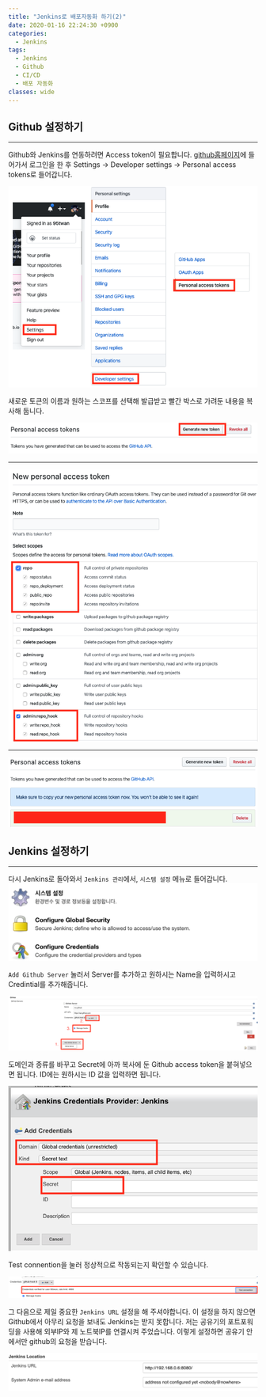 ```yaml
---
title: "Jenkins로 배포자동화 하기(2)"
date: 2020-01-16 22:24:30 +0900
categories:
  - Jenkins
tags:
  - Jenkins
  - Github
  - CI/CD
  - 배포 자동화
classes: wide
---
```


## Github 설정하기
- - -
Github와 Jenkins를 연동하려면 Access token이 필요합니다.
[github홈페이지](https://github.com/)에 들어가서 로그인을 한 후
Settings -> Developer settings -> Personal access tokens로 들어갑니다.

![](/assets/images/Jenkins_start/2-01.png)   

새로운 토큰의 이름과 원하는 스코프를 선택해 발급받고
빨간 박스로 가려둔 내용을 복사해 둡니다.

![](/assets/images/Jenkins_start/2-02.png)
- - -
![](/assets/images/Jenkins_start/2-03.png)
- - -
![](/assets/images/Jenkins_start/2-04.png)

## Jenkins 설정하기
- - -

다시 Jenkins로 돌아와서 `Jenkins 관리`에서, `시스템 설정` 메뉴로 들어갑니다.
![](/assets/images/Jenkins_start/2-05.png)

`Add Github Server` 눌러서 Server를 추가하고 원하시는 Name을 입력하시고 Credintial를 추가해줍니다.

![](/assets/images/Jenkins_start/2-06.png)

도메인과 종류를 바꾸고 Secret에 아까 복사에 둔 Github access token을 붙혀넣으면 됩니다.
ID에는 원하시는 ID 값을 입력하면 됩니다.

![](/assets/images/Jenkins_start/2-07.png)

Test connention을 눌러 정상적으로 작동되는지 확인할 수 있습니다.

![](/assets/images/Jenkins_start/2-08.png)

그 다음으로 제일 중요한 `Jenkins URL` 설정을 해 주셔야합니다.
이 설정을 하지 않으면 Github에서 아무리 요청을 보내도 Jenkins는 받지 못합니다.
저는 공유기의 포트포워딩을 사용해 외부IP와 제 노트북IP를 연결시켜 주었습니다.
이렇게 설정하면 공유기 안에서만 github의 요청을 받습니다.

![](/assets/images/Jenkins_start/2-09.png)
